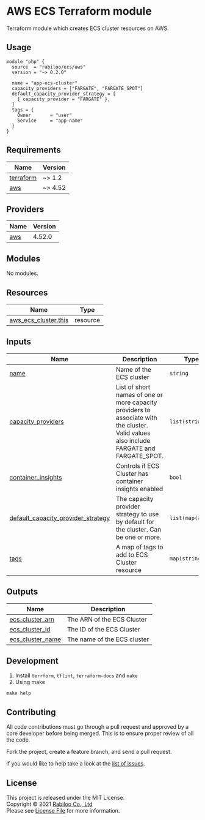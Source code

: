 # AWS ECS Terraform module

Terraform module which creates ECS cluster resources on AWS.

## Usage

```hcl
module "php" {
  source  = "rabiloo/ecs/aws"
  version = "~> 0.2.0"

  name = "app-ecs-cluster"
  capacity_providers = ["FARGATE", "FARGATE_SPOT"]
  default_capacity_provider_strategy = [
    { capacity_provider = "FARGATE" },
  ]
  tags = {
    Owner       = "user"
    Service     = "app-name"
  }
}
```

<!-- BEGIN_TF_DOCS -->
## Requirements

| Name | Version |
|------|---------|
| <a name="requirement_terraform"></a> [terraform](#requirement\_terraform) | ~> 1.2 |
| <a name="requirement_aws"></a> [aws](#requirement\_aws) | ~> 4.52 |

## Providers

| Name | Version |
|------|---------|
| <a name="provider_aws"></a> [aws](#provider\_aws) | 4.52.0 |

## Modules

No modules.

## Resources

| Name | Type |
|------|------|
| [aws_ecs_cluster.this](https://registry.terraform.io/providers/hashicorp/aws/latest/docs/resources/ecs_cluster) | resource |

## Inputs

| Name | Description | Type | Default | Required |
|------|-------------|------|---------|:--------:|
| <a name="input_name"></a> [name](#input\_name) | Name of the ECS cluster | `string` | n/a | yes |
| <a name="input_capacity_providers"></a> [capacity\_providers](#input\_capacity\_providers) | List of short names of one or more capacity providers to associate with the cluster. Valid values also include FARGATE and FARGATE\_SPOT. | `list(string)` | `[]` | no |
| <a name="input_container_insights"></a> [container\_insights](#input\_container\_insights) | Controls if ECS Cluster has container insights enabled | `bool` | `false` | no |
| <a name="input_default_capacity_provider_strategy"></a> [default\_capacity\_provider\_strategy](#input\_default\_capacity\_provider\_strategy) | The capacity provider strategy to use by default for the cluster. Can be one or more. | `list(map(any))` | `[]` | no |
| <a name="input_tags"></a> [tags](#input\_tags) | A map of tags to add to ECS Cluster resource | `map(string)` | `{}` | no |

## Outputs

| Name | Description |
|------|-------------|
| <a name="output_ecs_cluster_arn"></a> [ecs\_cluster\_arn](#output\_ecs\_cluster\_arn) | The ARN of the ECS Cluster |
| <a name="output_ecs_cluster_id"></a> [ecs\_cluster\_id](#output\_ecs\_cluster\_id) | The ID of the ECS Cluster |
| <a name="output_ecs_cluster_name"></a> [ecs\_cluster\_name](#output\_ecs\_cluster\_name) | The name of the ECS cluster |
<!-- END_TF_DOCS -->

## Development

1. Install `terrform`, `tflint`, `terraform-docs` and `make`
2. Using make

```
make help
```

## Contributing

All code contributions must go through a pull request and approved by a core developer before being merged. 
This is to ensure proper review of all the code.

Fork the project, create a feature branch, and send a pull request.

If you would like to help take a look at the [list of issues](https://github.com/rabiloo/terraform-aws-ecs/issues).

## License

This project is released under the MIT License.   
Copyright © 2021 [Rabiloo Co., Ltd](https://rabiloo.com)   
Please see [License File](LICENSE) for more information.
